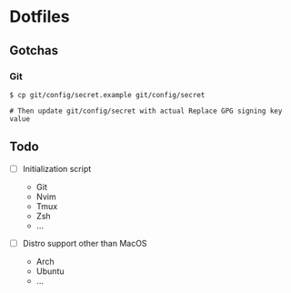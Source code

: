 # Dotfiles

## Gotchas

### Git

```shell
$ cp git/config/secret.example git/config/secret

# Then update git/config/secret with actual Replace GPG signing key value
```

## Todo

- [ ] Initialization script
    - Git
    - Nvim
    - Tmux
    - Zsh
    - ...

- [ ] Distro support other than MacOS
    - Arch
    - Ubuntu
    - ...
